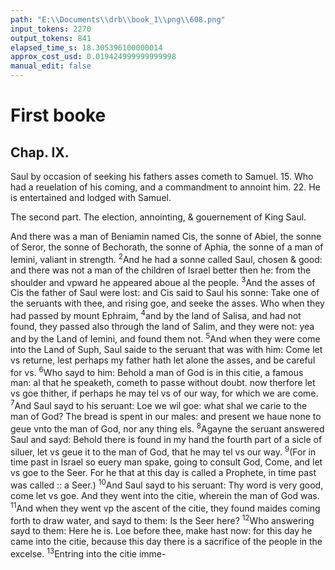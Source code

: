 ```yaml
---
path: "E:\\Documents\\drb\\book_1\\png\\608.png"
input_tokens: 2270
output_tokens: 841
elapsed_time_s: 18.305396100000014
approx_cost_usd: 0.019424999999999998
manual_edit: false
---
```

# First booke

## Chap. IX.

Saul by occasion of seeking his fathers asses cometh to Samuel. 15. Who had a reuelation of his coming, and a commandment to annoint him. 22. He is entertained and lodged with Samuel.

<aside>The second part. The election, annointing, & gouernement of King Saul.</aside>

And there was a man of Beniamin named Cis, the sonne of Abiel, the sonne of Seror, the sonne of Bechorath, the sonne of Aphia, the sonne of a man of Iemini, valiant in strength. <sup>2</sup>And he had a sonne called Saul, chosen & good: and there was not a man of the children of Israel better then he: from the shoulder and vpward he appeared aboue al the people. <sup>3</sup>And the asses of Cis the father of Saul were lost: and Cis said to Saul his sonne: Take one of the seruants with thee, and rising goe, and seeke the asses. Who when they had passed by mount Ephraim, <sup>4</sup>and by the land of Salisa, and had not found, they passed also through the land of Salim, and they were not: yea and by the Land of Iemini, and found them not. <sup>5</sup>And when they were come into the Land of Suph, Saul saide to the seruant that was with him: Come let vs returne, lest perhaps my father hath let alone the asses, and be careful for vs. <sup>6</sup>Who sayd to him: Behold a man of God is in this citie, a famous man: al that he speaketh, cometh to passe without doubt. now therfore let vs goe thither, if perhaps he may tel vs of our way, for which we are come. <sup>7</sup>And Saul sayd to his seruant: Loe we wil goe: what shal we carie to the man of God? The bread is spent in our males: and present we haue none to geue vnto the man of God, nor any thing els. <sup>8</sup>Agayne the seruant answered Saul and sayd: Behold there is found in my hand the fourth part of a sicle of siluer, let vs geue it to the man of God, that he may tel vs our way. <sup>9</sup>(For in time past in Israel so euery man spake, going to consult God, Come, and let vs goe to the Seer. For he that at this day is called a Prophete, in time past was called :: a Seer.) <sup>10</sup>And Saul sayd to his seruant: Thy word is very good, come let vs goe. And they went into the citie, wherein the man of God was. <sup>11</sup>And when they went vp the ascent of the citie, they found maides coming forth to draw water, and sayd to them: Is the Seer here? <sup>12</sup>Who answering sayd to them: Here he is. Loe before thee, make hast now: for this day he came into the citie, because this day there is a sacrifice of the people in the excelse. <sup>13</sup>Entring into the citie imme-

[^1]: One that by diuine inspiration foreseeth thinges too come.